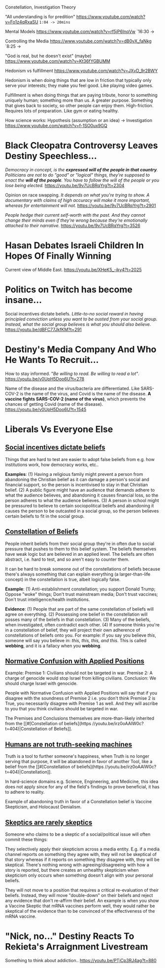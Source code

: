 
Constellation, Investigation Theory

"All understanding is for predition"
https://www.youtube.com/watch?v=Fo1z4qRxaSU `1:04 -> 20mins`

Mental Models
https://www.youtube.com/watch?v=rf5jP6lnqVw `16:30 ->

Controlling the Media 
https://www.youtube.com/watch?v=dB0vX_faNkg `8:25 ->


"God is real, but he doesn't exist" (maybe)
https://www.youtube.com/watch?v=Kt36fYGBUMM

Hedonism vs fulfillment
https://www.youtube.com/watch?v=JXvD_9r2BWY

Hedonism is when doing things that are low in friction that typically only serve your interests; they make you feel good. Like playing video games.

Fulfillment is when doing things that are paying tribute, honor to something uniquely human; something more than us. A greater purpose. Something that gives back to society, so other people can enjoy them. High-friction. Requires lots of preparation. Like gym or eating healthy.


How science works:
Hypothesis (assumption or an idea) -> Investigation
https://www.youtube.com/watch?v=f-1SO0ux9GQ


# Black Cleopatra Controversy Leaves Destiny Speechless...


*Democracy in concept, is the **expressed will of the people in that country**. Politicians are not to do "good" or "logical" things, they're supposed to enact the **will of the people**. You have to follow the will of the people or you lose being elected.*
https://youtu.be/9v7UcBRqYrg?t=2304

Opinion on race swapping. *It depends on what you're trying to show. A documentary with claims of high accuracy will make it more important, whereas for entertainment will not.*
https://youtu.be/9v7UcBRqYrg?t=2901

*People hedge their current self-worth with the past. And they cannot change their minds even if they're wrong because they're emotionally attached to their narrative.*
https://youtu.be/9v7UcBRqYrg?t=3526


# Hasan Debates Israeli Children In Hopes Of Finally Winning

Current view of Middle East.
https://youtu.be/XHeK5_-iky4?t=2025


# Politics on Twitch has become insane...


Social incentives dictate beliefs. *Little-to-no social reward in having principled conviction unless you want to be ousted from your social group. Instead, what the social group believes is what you should also believe.*
https://youtu.be/dBFC77JkfKM?t=291


# Destiny's Media Company And Who He Wants To Recruit...

How to stay informed. "*Be willing to read. Be willing to read a lot"*. 
https://youtu.be/v0UpH5Doo6U?t=278

Name of the disease and the virus/bacteria are differentiated. Like SARS-COV-2 is the name of the virus, and Covid is the name of the disease. **A vaccine fights SARS-COV-2 (name of the virus)**, which prevents the chances of getting Covid (name of the disease).
https://youtu.be/v0UpH5Doo6U?t=1545


# Liberals Vs Everyone Else

## [Social incentives dictate beliefs](https://youtu.be/irz0oAAlW0c?t=94)
Things that are hard to test are easier to adopt false beliefs from e.g. how institutions work, how democracy works, etc.. 

**Examples**: (1) Having a religious family might prevent a person from abandoning the Christian belief as it can damage a person's social and financial support, so the person is incentivised to stay in that Christian belief. (2) A public figure might have an audience that demands adhere to what the audience believes, and abandoning it causes financial loss, so the person adheres to what the audience believes. (3) A person in school might be pressured to believe to certain sociopolitical beliefs and abandoning it causes the person to be outcasted in a social group, so the person believes certain beliefs to fit in the social group. 


## [Constellation of Beliefs](https://youtu.be/irz0oAAlW0c?t=404)

People inherit beliefs from their social group they're in often due to social pressure that pushes to them to this belief system. The beliefs themselves have weak logic but are believed in an applied level. The beliefs are often abstract, i.e. hard to test, and so aren't easy to counter them. 

It can be hard to break someone out of the constellations of beliefs because there's always something that can explain everything (a larger-than-life concept) in the constellation is true, albeit logically false.

**Example**: (1) Anti-establishment constellation; you support Donald Trump; Oppose "woke" things; Don't trust mainstream media; Don't trust vaccines; Don't trust intelligence/health institutions. 

**Evidence**: (1) People that are part of the same constellation of beliefs will agree on everything. (2) Possessing one belief in the constellation will posses many of the beliefs in that constellation. (3) Many of the beliefs, when investigated, often contradict each other. (4) If someone thinks you're in a constellation of belief, they will project their own adherence of constellations of beliefs onto you. For example: if you say you believe *this*, someone will say you believe in: *this, this, this, and this*. This is called **webbing**, and it is a fallacy when you **webbing**. 


## [Normative Confusion with Applied Positions](https://youtu.be/irz0oAAlW0c?t=784)


Example:
Premise 1: Civilians should not be targeted in war.
Premise 2: A charge of genocide would stop Israel from killing civilians.
Conclusion: We should charge Israel with genocide.


People with Normative Confusion with Applied Positions will say that if you disagree with the soundness of Premise 2 i.e. you don't think Premise 2 is True, you necessarily disagree with Premise 1 as well. And they will ascribe to you that you think civilians should be targeted in war.

The Premises and Conclusions themselves are more-than-likely inherited from the [[#[Constellation of beliefs](https //youtu.be/irz0oAAlW0c?t=404)|Constellation of Beliefs]].

## [Humans are not truth-seeking machines](https://youtu.be/irz0oAAlW0c?t=1124)

Truth is a tool to further someone's happiness, when Truth is no longer serving that purpose, it will be abandoned in favor of another Tool, like a belief from the [[#[Constellation of beliefs](https //youtu.be/irz0oAAlW0c?t=404)|Constellation]].

In hard-science domains e.g. Science, Engineering, and Medicine, this idea does not apply since for any of the field's findings to prove beneficial, it has to adhere to reality.

Example of abandoning truth in favor of a Constellation belief is Vaccine Skepticism, and Holocaust Denialism.


## [Skeptics are rarely skeptics](https://youtu.be/irz0oAAlW0c?t=1256)

Someone who claims to be a skeptic of a social/political issue will often commit these things:

They selectively apply their skepticism across a media entity. E.g. if a media channel reports on something they agree with, they will not be skeptical of that story whereas if it reports on something they disagree with, they will be skeptical. There's nothing wrong with agreeing/disagreeing with how a story is reported, but there creates an unhealthy skepticism when skepticism only occurs when something doesn't align with your personal beliefs.

They will not move to a position that requires a critical re-evaluation of their beliefs. Instead, they will move "double-down" on their beliefs and reject any evidence that don't re-affirm their belief. An example is when you show a Vaccine Skeptic that mRNA vaccines perform well, they would rather be skeptical of the evidence than to be convinced of the effectiveness of the mRNA vaccine.



# "Nick, no..." Destiny Reacts To Rekieta's Arraignment Livestream

Something to think about addiction..
https://youtu.be/PTjCp3RJ4ag?t=880
